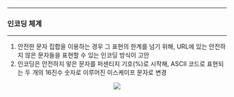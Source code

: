 -----
### 인코딩 체계
-----
1. 안전한 문자 집합을 이용하는 경우 그 표현의 한계를 넘기 위해, URL에 있는 안전하지 않은 문자들을 표현할 수 있는 인코딩 방식이 고안
2. 인코딩은 안전하지 앟은 문자를 퍼센티지 기호(%)로 시작해, ASCII 코드로 표현되는 두 개의 16진수 숫자로 이루어진 이스케이프 문자로 변경
<div align="center">
<img src="https://github.com/user-attachments/assets/10b7ff7d-c4a1-4181-af7f-dfea81f28408">
</div>

